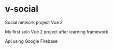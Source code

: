# v-social
Social network project Vue 2

My first solo Vue 2 project after learning framework

Api using Google Firebase
